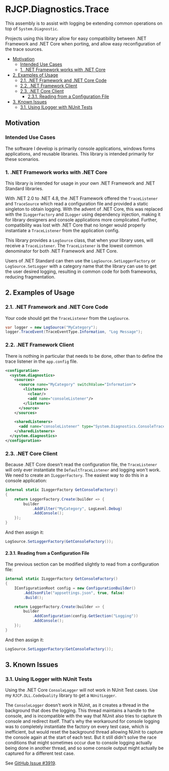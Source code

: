 # RJCP.Diagnostics.Trace <!-- omit in toc -->

This assembly is to assist with logging be extending common operations on top of
`System.Diagnostic`.

Projects using this library allow for easy compatibility between .NET Framework
and .NET Core when porting, and allow easy reconfiguration of the trace sources.

- [Motivation](#motivation)
  - [Intended Use Cases](#intended-use-cases)
  - [1. .NET Framework works with .NET Core](#1-net-framework-works-with-net-core)
- [2. Examples of Usage](#2-examples-of-usage)
  - [2.1. .NET Framework and .NET Core Code](#21-net-framework-and-net-core-code)
  - [2.2. .NET Framework Client](#22-net-framework-client)
  - [2.3. .NET Core Client](#23-net-core-client)
    - [2.3.1. Reading from a Configuration File](#231-reading-from-a-configuration-file)
- [3. Known Issues](#3-known-issues)
  - [3.1. Using ILogger with NUnit Tests](#31-using-ilogger-with-nunit-tests)

## Motivation

### Intended Use Cases

The software I develop is primarily console applications, windows forms
applications, and reusable libraries. This library is intended primarily for
these scenarios.

### 1. .NET Framework works with .NET Core

This library is intended for usage in your own .NET Framework and .NET Standard
libraries.

With .NET 2.0 to .NET 4.8, the .NET Framework offered the `TraceListener` and
`TraceSource` which read a configuration file and provided a static singleton to
obtain logging. With the advent of .NET Core, this was replaced with the
`ILoggerFactory` and `ILogger` using dependency injection, making it for library
designers and console applications more complicated. Further, compatibility was
lost with .NET Core that no longer would properly instantiate a `TraceListener`
from the application config.

This library provides a `LogSource` class, that when your library uses, will
receive a `TraceListener`. The `TraceListener` is the lowest common denominator
for both .NET Framework and .NET Core.

Users of .NET Standard can then use the `LogSource.SetLoggerFactory` or
`LogSource.SetLogger` with a category name that the library can use to get the
user desired logging, resulting in common code for both frameworks, reducing
fragmentation.

## 2. Examples of Usage

### 2.1. .NET Framework and .NET Core Code

Your code should get the `TraceListener` from the `LogSource`.

```csharp
var logger = new LogSource("MyCategory");
logger.TraceEvent(TraceEventType.Information, "Log Message");
```

### 2.2. .NET Framework Client

There is nothing in particular that needs to be done, other than to define the
trace listener in the `app.config` file.

```xml
<configuration>
  <system.diagnostics>
    <sources>
      <source name="MyCategory" switchValue="Information">
        <listeners>
          <clear/>
          <add name="consoleListener"/>
        </listeners>
      </source>
    </sources>

    <sharedListeners>
      <add name="consoleListener" type="System.Diagnostics.ConsoleTraceListener" />
    </sharedListeners>
  </system.diagnostics>
</configuration>
```

### 2.3. .NET Core Client

Because .NET Core doesn't read the configuration file, the `TraceListener` will
only ever instantiate the `DefaultTraceListener` and logging won't work. We need
to create an `ILoggerFactory`. The easiest way to do this in a console
application:

```csharp
internal static ILoggerFactory GetConsoleFactory()
{
    return LoggerFactory.Create(builder => {
        builder
            .AddFilter("MyCategory", LogLevel.Debug)
            .AddConsole();
    });
}
```

And then assign it:

```csharp
LogSource.SetLoggerFactory(GetConsoleFactory());
```

#### 2.3.1. Reading from a Configuration File

The previous section can be modified slightly to read from a configuration file:

```csharp
internal static ILoggerFactory GetConsoleFactory()
{
    IConfigurationRoot config = new ConfigurationBuilder()
        .AddJsonFile("appsettings.json", true, false)
        .Build();

    return LoggerFactory.Create(builder => {
        builder
            .AddConfiguration(config.GetSection("Logging"))
            .AddConsole();
    });
}
```

And then assign it:

```csharp
LogSource.SetLoggerFactory(GetConsoleFactory());
```

## 3. Known Issues

### 3.1. Using ILogger with NUnit Tests

Using the .NET Core `ConsoleLogger` will not work in NUnit Test cases. Use my
`RJCP.DLL.CodeQuality` library to get a `NUnitLogger`.

The `ConsoleLogger` doesn't work in NUnit, as it creates a thread in the
background that does the logging. This thread maintains a handle to the console,
and is incompatible with the way that NUnit also tries to capture th console and
redirect itself. That's why the workaround for console logging was to completely
instantiate the factory on every test case, which is inefficient, but would
reset the background thread allowing NUnit to capture the console again at the
start of each test. But it still didn't solve the race conditions that might
sometimes occur due to console logging actually being done in another thread,
and so some console output might actually be captured for a different test case.

See [GitHub Issue #3919](https://github.com/nunit/nunit/issues/3919).
